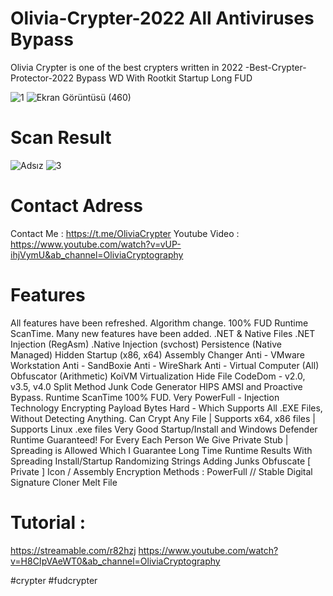 # Olivia-Crypter-2022 All Antiviruses Bypass
Olivia Crypter is one of the best crypters written in 2022
-Best-Crypter-Protector-2022 Bypass WD With Rootkit Startup Long FUD


![1](https://user-images.githubusercontent.com/108772492/177439325-68594bc2-32b4-488a-8b92-c01331fd3eda.jpg)
![Ekran Görüntüsü (460)](https://user-images.githubusercontent.com/109003034/178190018-2c1a9c54-b6e0-49d1-97d8-d659e4acc1c6.png)

# Scan Result
![Adsız](https://user-images.githubusercontent.com/108772492/177439459-0a626089-0f4d-4700-939a-81dabcc614a0.png)
![3](https://user-images.githubusercontent.com/108772492/177450527-441ec9e9-acba-499e-8c48-d8e40bc2d64f.PNG)

# Contact Adress

Contact Me : https://t.me/OliviaCrypter
Youtube Video : https://www.youtube.com/watch?v=vUP-ihjVymU&ab_channel=OliviaCryptography

# Features

All features have been refreshed. Algorithm change. 100% FUD Runtime ScanTime. Many new features have been added.
.NET & Native Files .NET Injection (RegAsm)
.Native Injection (svchost) Persistence (Native Managed)
Hidden Startup (x86, x64) Assembly Changer
Anti - VMware Workstation Anti - SandBoxie Anti - WireShark Anti - Virtual Computer (All) Obfuscator (Arithmetic) KoiVM Virtualization Hide File CodeDom - v2.0, v3.5, v4.0 Split Method Junk Code Generator HIPS AMSI and Proactive Bypass. Runtime ScanTime 100% FUD.
Very PowerFull - Injection Technology
Encrypting Payload Bytes Hard - Which Supports All .EXE Files, Without Detecting Anything.
Can Crypt Any File | Supports x64, x86 files | Supports Linux .exe files
Very Good Startup/Install and Windows Defender Runtime Guaranteed!
For Every Each Person We Give Private Stub | Spreading is Allowed Which I Guarantee Long Time Runtime Results With Spreading
Install/Startup
Randomizing Strings
Adding Junks
Obfuscate [ Private ]
Icon / Assembly
Encryption Methods :  PowerFull  // Stable
Digital Signature Cloner
Melt File

# Tutorial : 

https://streamable.com/r82hzj
https://www.youtube.com/watch?v=H8CIpVAeWT0&ab_channel=OliviaCryptography

#crypter #fudcrypter
